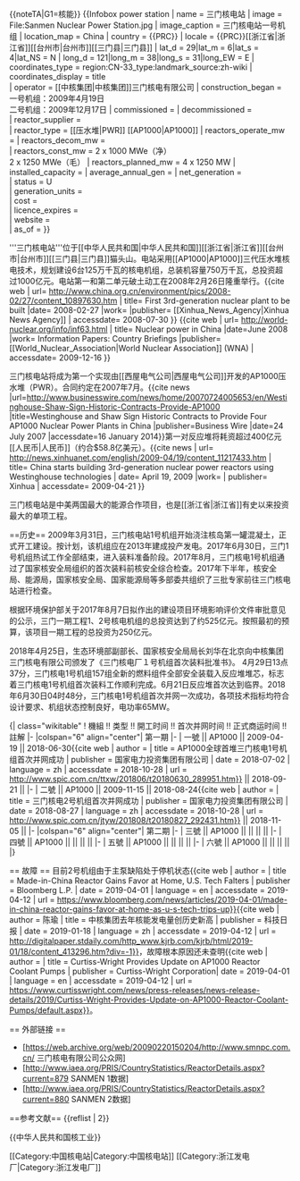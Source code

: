 {{noteTA|G1=核能}}
{{Infobox power station
| name = 三门核电站
| image = File:Sanmen Nuclear Power Station.jpg
| image_caption = 三门核电站一号机组 
| location_map = China
| country = {{PRC}}
| locale = {{PRC}}[[浙江省|浙江省]][[台州市|台州市]][[三门县|三门县]]
| lat_d = 29|lat_m = 6|lat_s = 4|lat_NS = N
| long_d = 121|long_m = 38|long_s = 31|long_EW = E
| coordinates_type = region:CN-33_type:landmark_source:zh-wiki
| coordinates_display = title  
| operator = [[中核集团|中核集团]]三门核电有限公司
| construction_began = 一号机组：2009年4月19日<br/>二号机组：2009年12月17日
| commissioned = 
| decommissioned =  
| reactor_supplier =  
| reactor_type = [[压水堆|PWR]] [[AP1000|AP1000]]
| reactors_operate_mw = 
| reactors_decom_mw =  
| reactors_const_mw = 2 x 1000 MWe（净）<br/>2 x 1250 MWe（毛） 
| reactors_planned_mw = 4 x 1250 MW
| installed_capacity =  <!--(MW)--> 
| average_annual_gen =  <!--(GW·h. Needs 'for_year' to be set.)--> 
| net_generation =  
| status = U  
| generation_units =  
| cost =  
| licence_expires =  
| website =  
| as_of = 
}}

'''三门核电站'''位于[[中华人民共和国|中华人民共和国]][[浙江省|浙江省]][[台州市|台州市]][[三门县|三门县]]猫头山。电站采用[[AP1000|AP1000]]三代压水堆核电技术，规划建设6台125万千瓦的核电机组，总装机容量750万千瓦，总投资超过1000亿元。电站第一和第二单元破土动工在2008年2月26日隆重举行。<ref>{{cite web
 | url= http://www.china.org.cn/environment/pics/2008-02/27/content_10897630.htm
 | title= First 3rd-generation nuclear plant to be built
 |date= 2008-02-27 |work= |publisher= [[Xinhua_News_Agency|Xinhua News Agency]]
 | accessdate= 2008-07-30 }}</ref><ref>
{{cite web
 | url= http://world-nuclear.org/info/inf63.html
 | title= Nuclear power in China
 |date=June 2008 |work= Information Papers: Country Briefings |publisher= [[World_Nuclear_Association|World Nuclear Association]] (WNA)
 | accessdate= 2009-12-16 }}</ref>

三门核电站将成为第一个实现由[[西屋电气公司|西屋电气公司]]开发的AP1000压水堆（PWR）。合同约定在2007年7月。<ref name=bwire-20070724>{{cite news |url=http://www.businesswire.com/news/home/20070724005653/en/Westinghouse-Shaw-Sign-Historic-Contracts-Provide-AP1000 |title=Westinghouse and Shaw Sign Historic Contracts to Provide Four AP1000 Nuclear Power Plants in China |publisher=Business Wire |date=24 July 2007 |accessdate=16 January 2014}}</ref>第一对反应堆将耗资超过400亿元[[人民币|人民币]]（约合$58.8亿美元）。<ref>{{cite news
 | url= http://news.xinhuanet.com/english/2009-04/19/content_11217433.htm
 | title= China starts building 3rd-generation nuclear power reactors using Westinghouse technologies
 | date= April 19, 2009 |work= | publisher= Xinhua
 | accessdate= 2009-04-21 }}</ref>

三门核电站是中美两国最大的能源合作项目，也是[[浙江省|浙江省]]有史以来投资最大的单项工程。

==历史==
2009年3月31日，三门核电站1号机组开始浇注核岛第一罐混凝土，正式开工建设。按计划，该机组应在2013年建成投产发电。2017年6月30日，三门1号机组热试工作全部结束，进入装料准备阶段。2017年8月，三门核电1号机组通过了国家核安全局组织的首次装料前核安全综合检查。2017年下半年，核安全局、能源局，国家核安全局、国家能源局等多部委共组织了三批专家前往三门核电站进行检查。

根据环境保护部关于2017年8月7日拟作出的建设项目环境影响评价文件审批意见的公示，三门一期工程1、2号核电机组的总投资达到了约525亿元。按照最初的预算，该项目一期工程的总投资为250亿元。

2018年4月25日，生态环境部副部长、国家核安全局局长刘华在北京向中核集团三门核电有限公司颁发了《三门核电厂１号机组首次装料批准书》。 4月29日13点37分，三门核电1号机组157组全新的燃料组件全部安全装载入反应堆堆芯，标志着三门核电1号机组首次装料工作顺利完成。6月21日反应堆首次达到临界。2018年6月30日04时48分，三门核电1号机组首次并网一次成功，各项技术指标均符合设计要求、机组状态控制良好，电功率65MW。

{| class="wikitable"
! 機組 !! 类型 !! 開工时间 !! 首次并网时间 !! 正式商运时间 !! 註解
|-
|colspan="6" align="center"| 第一期
|-
| 一號 || AP1000 || 2009-04-19 || 2018-06-30<ref name = "AP1000全球首堆三门核电1号机组首次并网成功">{{cite web | author = | title = AP1000全球首堆三门核电1号机组首次并网成功 | publisher = 国家电力投资集团有限公司 | date = 2018-07-02 | language = zh | accessdate = 2018-10-28 | url = http://www.spic.com.cn/ttxw/201806/t20180630_289951.htm}}</ref> || 2018-09-21 || 
|-
| 二號 || AP1000 || 2009-11-15 || 2018-08-24<ref name = "三门核电2号机组首次并网成功">{{cite web | author = | title = 三门核电2号机组首次并网成功 | publisher = 国家电力投资集团有限公司 | date = 2018-08-27 | language = zh | accessdate = 2018-10-28 | url = http://www.spic.com.cn/jtyw/201808/t20180827_292431.htm}}</ref> || 2018-11-05
 ||
|-
|colspan="6" align="center"| 第二期
|-
| 三號 || AP1000 ||  ||  || || 
|-
| 四號 || AP1000 ||  ||  || ||
|-
| 五號 || AP1000 ||  ||  || ||
|-
| 六號 || AP1000 ||  ||  || ||
|}

== 故障 ==
目前2号机组由于主泵缺陷处于停机状态<ref name = "Made-in-China Reactor Gains Favor at Home, U.S. Tech Falters">{{cite web | author = | title = Made-in-China Reactor Gains Favor at Home, U.S. Tech Falters | publisher = Bloomberg L.P. | date = 2019-04-01 | language = en | accessdate = 2019-04-12 | url = https://www.bloomberg.com/news/articles/2019-04-01/made-in-china-reactor-gains-favor-at-home-as-u-s-tech-trips-up}}</ref><ref name = "中核集团去年核能发电量创历史新高">{{cite web | author = 陈瑜 | title = 中核集团去年核能发电量创历史新高 | publisher = 科技日报 | date = 2019-01-18 | language = zh | accessdate = 2019-04-12 | url = http://digitalpaper.stdaily.com/http_www.kjrb.com/kjrb/html/2019-01/18/content_413296.htm?div=-1}}</ref>，故障根本原因还未查明<ref name = "Curtiss-Wright Provides Update on AP1000 Reactor Coolant Pumps">{{cite web | author = | title = 
Curtiss-Wright Provides Update on AP1000 Reactor Coolant Pumps | publisher = Curtiss-Wright Corporation| date = 2019-04-01 | language = en | accessdate = 2019-04-12 | url = https://www.curtisswright.com/news/press-releases/news-release-details/2019/Curtiss-Wright-Provides-Update-on-AP1000-Reactor-Coolant-Pumps/default.aspx}}</ref>。

== 外部链接 ==
* [https://web.archive.org/web/20090220150204/http://www.smnpc.com.cn/ 三门核电有限公司公众网]
* [http://www.iaea.org/PRIS/CountryStatistics/ReactorDetails.aspx?current=879 SANMEN 1数据] 
* [http://www.iaea.org/PRIS/CountryStatistics/ReactorDetails.aspx?current=880 SANMEN 2数据]

==参考文献==
{{reflist | 2}}

{{中华人民共和国核工业}}

[[Category:中国核电站|Category:中国核电站]]
[[Category:浙江发电厂|Category:浙江发电厂]]